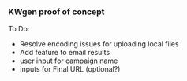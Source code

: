 ### KWgen proof of concept
To Do:
- Resolve encoding issues for uploading local files
- Add feature to email results
- user input for campaign name
- inputs for Final URL (optional?)
